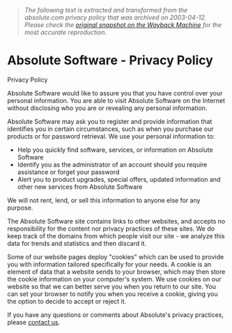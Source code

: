> *The following text is extracted and transformed from the absolute.com privacy policy that was archived on 2003-04-12. Please check the [original snapshot on the Wayback Machine](https://web.archive.org/web/20030412044050id_/http%3A//absolute.com/public/main/privacy.asp) for the most accurate reproduction.*

# Absolute Software - Privacy Policy

Privacy Policy

Absolute Software would like to assure you that you have control over your personal information. You are able to visit Absolute Software on the Internet without disclosing who you are or revealing any personal information.

Absolute Software may ask you to register and provide information that identifies you in certain circumstances, such as when you purchase our products or for password retrieval. We use your personal information to:

  * Help you quickly find software, services, or information on Absolute Software 
  * Identify you as the administrator of an account should you require assistance or forget your password 
  * Alert you to product upgrades, special offers, updated information and other new services from Absolute Software 



We will not rent, lend, or sell this information to anyone else for any purpose.

The Absolute Software site contains links to other websites, and accepts no responsibility for the content nor privacy practices of these sites. We do keep track of the domains from which people visit our site - we analyze this data for trends and statistics and then discard it.

Some of our website pages deploy "cookies" which can be used to provide you with information tailored specifically for your needs. A cookie is an element of data that a website sends to your browser, which may then store the cookie information on your computer's system. We use cookies on our website so that we can better serve you when you return to our site. You can set your browser to notify you when you receive a cookie, giving you the option to decide to accept or reject it.

If you have any questions or comments about Absolute's privacy practices, please [contact us](mailto:info@absolute.com).
